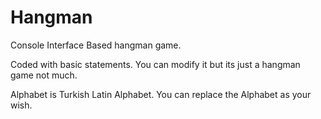 # Hangman
Console Interface Based hangman game.

Coded with basic statements. You can modify it but its just a hangman game not much.

Alphabet is Turkish Latin Alphabet. You can replace the Alphabet as your wish.
